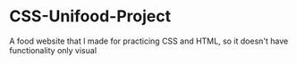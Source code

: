 # CSS-Unifood-Project
A food website that I made for practicing CSS and HTML, so it doesn't have functionality only visual
